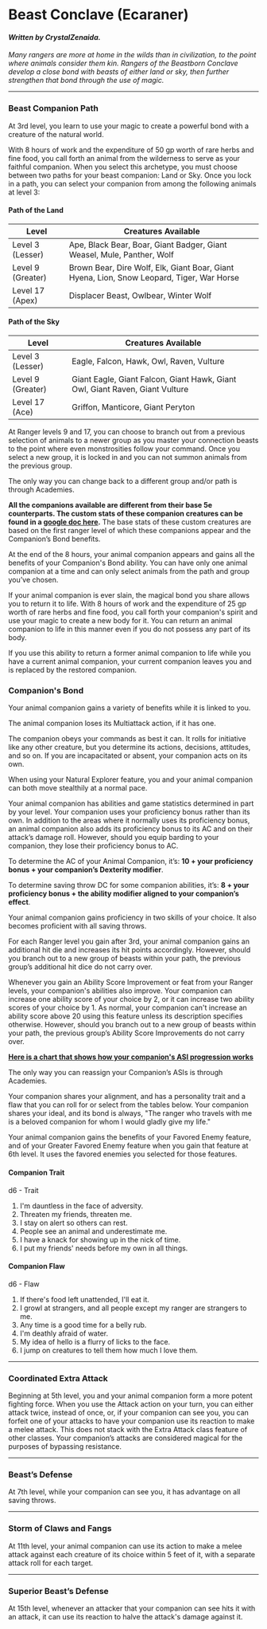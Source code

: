 Beast Conclave (Ecaraner)
=========================

#### _Written by CrystalZenaida._

_Many rangers are more at home in the wilds than in civilization, to the point where animals consider them kin. Rangers of the Beastborn Conclave develop a close bond with beasts of either land or sky, then further strengthen that bond through the use of magic._

* * *

### Beast Companion Path

At 3rd level, you learn to use your magic to create a powerful bond with a creature of the natural world.  
  
With 8 hours of work and the expenditure of 50 gp worth of rare herbs and fine food, you call forth an animal from the wilderness to serve as your faithful companion. When you select this archetype, you must choose between two paths for your beast companion: Land or Sky. Once you lock in a path, you can select your companion from among the following animals at level 3: 

#### Path of the Land

| Level | Creatures Available |
| --- | --- |
| Level 3 (Lesser) | Ape, Black Bear, Boar, Giant Badger, Giant Weasel, Mule, Panther, Wolf |
| Level 9 (Greater) | Brown Bear, Dire Wolf, Elk, Giant Boar, Giant Hyena, Lion, Snow Leopard, Tiger, War Horse |
| Level 17 (Apex) | Displacer Beast, Owlbear, Winter Wolf |

#### Path of the Sky

| Level | Creatures Available |
| --- | --- |
| Level 3 (Lesser) | Eagle, Falcon, Hawk, Owl, Raven, Vulture |
| Level 9 (Greater) | Giant Eagle, Giant Falcon, Giant Hawk, Giant Owl, Giant Raven, Giant Vulture |
| Level 17 (Ace) | Griffon, Manticore, Giant Peryton |

  
At Ranger levels 9 and 17, you can choose to branch out from a previous selection of animals to a newer group as you master your connection beasts to the point where even monstrosities follow your command. Once you select a new group, it is locked in and you can not summon animals from the previous group.  
  
The only way you can change back to a different group and/or path is through Academies.  
  
**All the companions available are different from their base 5e counterparts. The custom stats of these companion creatures can be found in a [google doc here](https://docs.google.com/document/d/19RQa7quDmkCxg2PJKFwiZqNEaajM2Vxs050S2Mm9hqs/edit?usp=sharing).** The base stats of these custom creatures are based on the first ranger level of which these companions appear and the Companion’s Bond benefits.  
  
At the end of the 8 hours, your animal companion appears and gains all the benefits of your Companion's Bond ability. You can have only one animal companion at a time and can only select animals from the path and group you’ve chosen.  
  
If your animal companion is ever slain, the magical bond you share allows you to return it to life. With 8 hours of work and the expenditure of 25 gp worth of rare herbs and fine food, you call forth your companion's spirit and use your magic to create a new body for it. You can return an animal companion to life in this manner even if you do not possess any part of its body.  
  
If you use this ability to return a former animal companion to life while you have a current animal companion, your current companion leaves you and is replaced by the restored companion.  
  

### Companion's Bond

Your animal companion gains a variety of benefits while it is linked to you.  
  
The animal companion loses its Multiattack action, if it has one.  
  
The companion obeys your commands as best it can. It rolls for initiative like any other creature, but you determine its actions, decisions, attitudes, and so on. If you are incapacitated or absent, your companion acts on its own.  
  
When using your Natural Explorer feature, you and your animal companion can both move stealthily at a normal pace.  
  
Your animal companion has abilities and game statistics determined in part by your level. Your companion uses your proficiency bonus rather than its own. In addition to the areas where it normally uses its proficiency bonus, an animal companion also adds its proficiency bonus to its AC and on their attack’s damage roll. However, should you equip barding to your companion, they lose their proficiency bonus to AC.  
  
To determine the AC of your Animal Companion, it’s: **10 + your proficiency bonus + your companion’s Dexterity modifier**.  
  
To determine saving throw DC for some companion abilities, it’s: **8 + your proficiency bonus + the ability modifier aligned to your companion’s effect**.  
  
Your animal companion gains proficiency in two skills of your choice. It also becomes proficient with all saving throws.  
  
For each Ranger level you gain after 3rd, your animal companion gains an additional hit die and increases its hit points accordingly. However, should you branch out to a new group of beasts within your path, the previous group’s additional hit dice do not carry over.  
  
Whenever you gain an Ability Score Improvement or feat from your Ranger levels, your companion's abilities also improve. Your companion can increase one ability score of your choice by 2, or it can increase two ability scores of your choice by 1. As normal, your companion can't increase an ability score above 20 using this feature unless its description specifies otherwise. However, should you branch out to a new group of beasts within your path, the previous group’s Ability Score Improvements do not carry over.  
  
[**Here is a chart that shows how your companion's ASI progression works**](https://docs.google.com/document/d/1q8ujB3hl2rR2mAG_ssF0pXyqntxgeUjlzwNMMZmqCj8/edit?usp=sharing)  
  
The only way you can reassign your Companion’s ASIs is through Academies.  
  
Your companion shares your alignment, and has a personality trait and a flaw that you can roll for or select from the tables below. Your companion shares your ideal, and its bond is always, "The ranger who travels with me is a beloved companion for whom I would gladly give my life."  
  
Your animal companion gains the benefits of your Favored Enemy feature, and of your Greater Favored Enemy feature when you gain that feature at 6th level. It uses the favored enemies you selected for those features.  
  

#### Companion Trait

d6 - Trait

1.  I'm dauntless in the face of adversity.
2.  Threaten my friends, threaten me.
3.  I stay on alert so others can rest.
4.  People see an animal and underestimate me.
5.  I have a knack for showing up in the nick of time.
6.  I put my friends' needs before my own in all things.

#### Companion Flaw

d6 - Flaw

1.  If there's food left unattended, I'll eat it.
2.  I growl at strangers, and all people except my ranger are strangers to me.
3.  Any time is a good time for a belly rub.
4.  I'm deathly afraid of water.
5.  My idea of hello is a flurry of licks to the face.
6.  I jump on creatures to tell them how much I love them.

* * *

### Coordinated Extra Attack

Beginning at 5th level, you and your animal companion form a more potent fighting force. When you use the Attack action on your turn, you can either attack twice, instead of once, or, if your companion can see you, you can forfeit one of your attacks to have your companion use its reaction to make a melee attack.  This does not stack with the Extra Attack class feature of other classes.  Your companion’s attacks are considered magical for the purposes of bypassing resistance.

* * *

### Beast’s Defense

At 7th level, while your companion can see you, it has advantage on all saving throws.

* * *

### Storm of Claws and Fangs

At 11th level, your animal companion can use its action to make a melee attack against each creature of its choice within 5 feet of it, with a separate attack roll for each target.

* * *

### Superior Beast’s Defense

At 15th level, whenever an attacker that your companion can see hits it with an attack, it can use its reaction to halve the attack's damage against it.

